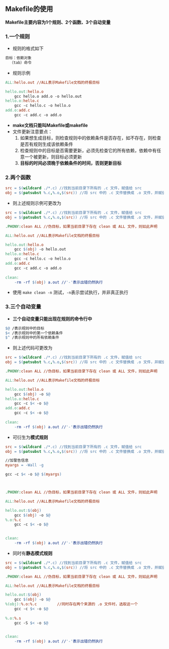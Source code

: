 ## Makefile的使用

**Makefile主要内容为1个规则、2个函数、3个自动变量**



### 1.一个规则

- 规则的格式如下

```c++
目标：依赖对象
  （tab）命令
```

- 规则示例

```makefile
ALL:hello.out //ALL表示Makefile文档的终极目标

hello.out:hello.o
	gcc hello.o add.o -o hello.out
hello.o:hello.c
	gcc -c hello.c -o hello.o
add.o:add.c
	gcc -c add.c -o add.o
```

- **make文档只能叫Makefile或makefile**
- 文件更新注意要点：
  1. 如果想生成目标，则检查规则中的依赖条件是否存在，如不存在，则检查是否有规则生成该依赖条件
  2. 检查规则中的目标是否需要更新，必须先检查它的所有依赖，依赖中有任意一个被更新，则目标必须更新
  3. **目标的时间必须晚于依赖条件的时间，否则更新目标**



### 2.两个函数

```makefile
src = $(wildcard ./*.c) //找到当前目录下所有的 .c 文件，赋值给 src
obj = $(patsubst %.c,%.o,$(src)) //将 src 中的 .c 文件替换成 .o 文件，并赋值给 obj
```

- 则上述规则示例可更改为

```makefile
src = $(wildcard ./*.c) //找到当前目录下所有的 .c 文件，赋值给 src
obj = $(patsubst %.c,%.o,$(src)) //将 src 中的 .c 文件替换成 .o 文件，并赋值给 obj

.PHONY:clean ALL //伪目标，如果当前目录下存在 clean 或 ALL 文件，则如此声明

ALL:hello.out //ALL表示Makefile文档的终极目标

hello.out:hello.o
	gcc $(obj) -o hello.out
hello.o:hello.c
	gcc -c hello.c -o hello.o
add.o:add.c
	gcc -c add.c -o add.o	
	
clean:
	-rm -rf $(obj) a.out //'-'表示出错仍然执行
```

- 使用 `make clean -n` 测试，`-n`表示尝试执行，并非真正执行



### 3.三个自动变量

- **三个自动变量只能出现在规则的命令行中**

```Makefile
$@ /表示规则中的目标
$< /表示规则中的第一个依赖条件
$^ /表示规则中的所有依赖条件
```

- 则上述代码可更改为

```makefile
src = $(wildcard ./*.c) //找到当前目录下所有的 .c 文件，赋值给 src
obj = $(patsubst %.c,%.o,$(src)) //将 src 中的 .c 文件替换成 .o 文件，并赋值给 obj

.PHONY:clean ALL //伪目标，如果当前目录下存在 clean 或 ALL 文件，则如此声明

ALL:hello.out //ALL表示Makefile文档的终极目标

hello.out:hello.o
	gcc $(obj) -o $@
hello.o:hello.c
	gcc -c $< -o $@
add.o:add.c
	gcc -c $< -o $@	
	
clean:
	-rm -rf $(obj) a.out //'-'表示出错仍然执行
```

- 可衍生为**模式规则**

```makefile
src = $(wildcard ./*.c) //找到当前目录下所有的 .c 文件，赋值给 src
obj = $(patsubst %.c,%.o,$(src)) //将 src 中的 .c 文件替换成 .o 文件，并赋值给 obj

//加警告信息
myargs = -Wall -g

gcc -c $< -o $@ $(myargs)



.PHONY:clean ALL //伪目标，如果当前目录下存在 clean 或 ALL 文件，则如此声明

ALL:hello.out //ALL表示Makefile文档的终极目标

hello.out:$(obj)
	gcc $(obj) -o $@
%.o:%.c
	gcc -c $< -o $@

	
clean:
	-rm -rf $(obj) a.out //'-'表示出错仍然执行
```

- 同时有**静态模式规则**

```makefile
src = $(wildcard ./*.c) //找到当前目录下所有的 .c 文件，赋值给 src
obj = $(patsubst %.c,%.o,$(src)) //将 src 中的 .c 文件替换成 .o 文件，并赋值给 obj

.PHONY:clean ALL //伪目标，如果当前目录下存在 clean 或 ALL 文件，则如此声明

ALL:hello.out //ALL表示Makefile文档的终极目标

hello.out:$(obj)
	gcc $(obj) -o $@
%(obj):%.o:%.c         //同时存在两个来源的 .o 文件时，选取这一个
	gcc -c $< -o $@
	
%.o:%.s
	gcc -S $< -o $@

	
clean:
	-rm -rf $(obj) a.out //'-'表示出错仍然执行
```

